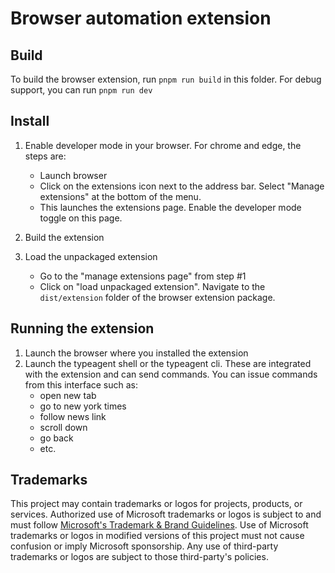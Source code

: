 # Browser automation extension

## Build

To build the browser extension, run `pnpm run build` in this folder. For debug support, you can run `pnpm run dev`

## Install

1. Enable developer mode in your browser. For chrome and edge, the steps are:

   - Launch browser
   - Click on the extensions icon next to the address bar. Select "Manage extensions" at the bottom of the menu.
   - This launches the extensions page. Enable the developer mode toggle on this page.

2. Build the extension
3. Load the unpackaged extension
   - Go to the "manage extensions page" from step #1
   - Click on "load unpackaged extension". Navigate to the `dist/extension` folder of the browser extension package.

## Running the extension

1. Launch the browser where you installed the extension
2. Launch the typeagent shell or the typeagent cli. These are integrated with the extension and can send commands. You can issue commands from this interface such as:
   - open new tab
   - go to new york times
   - follow news link
   - scroll down
   - go back
   - etc.

## Trademarks

This project may contain trademarks or logos for projects, products, or services. Authorized use of Microsoft
trademarks or logos is subject to and must follow
[Microsoft's Trademark & Brand Guidelines](https://www.microsoft.com/en-us/legal/intellectualproperty/trademarks/usage/general).
Use of Microsoft trademarks or logos in modified versions of this project must not cause confusion or imply Microsoft sponsorship.
Any use of third-party trademarks or logos are subject to those third-party's policies.
